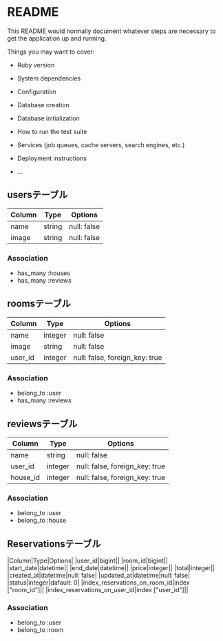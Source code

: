 # README

This README would normally document whatever steps are necessary to get the
application up and running.

Things you may want to cover:

* Ruby version

* System dependencies

* Configuration

* Database creation

* Database initialization

* How to run the test suite

* Services (job queues, cache servers, search engines, etc.)

* Deployment instructions

* ...

## usersテーブル

|Column|Type|Options|
|------|----|-------|
|name|string|null: false|
|image|string|null: false|


### Association
- has_many :houses
- has_many :reviews

## roomsテーブル

|Column|Type|Options|
|------|----|-------|
|name|integer|null: false|
|image|string|null: false|
|user_id|integer|null: false, foreign_key: true|


### Association
- belong_to :user
- has_many :reviews

## reviewsテーブル

|Column|Type|Options|
|------|----|-------|
|name|string|null: false|
|user_id|integer|null: false, foreign_key: true|
|house_id|integer|null: false, foreign_key: true|


### Association
- belong_to :user
- belong_to :house

## Reservationsテーブル
|Column|Type|Options|
|user_id|bigint||
|room_id|bigint||
|start_date|datetime||
|end_date|datetime||
|price|integer||
|total|integer||
|created_at|datetime|null: false|
|updated_at|datetime|null: false|
|status|integer|dafault: 0|
|index_reservations_on_room_id|index ["room_id"]||
|index_reservations_on_user_id|index ["user_id"]||

### Association
- belong_to :user
- belong_to :room
